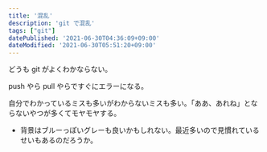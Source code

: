 ```yaml
---
title: '混乱'
description: 'git で混乱'
tags: ["git"]
datePublished: '2021-06-30T04:36:09+09:00'
dateModified: '2021-06-30T05:51:20+09:00'
---
```


どうも git がよくわかならない。

push やら pull やらですぐにエラーになる。

自分でわかっているミスも多いがわからないミスも多い。「ああ、あれね」とならないやつが多くてモヤモヤする。

- 背景はブルーっぽいグレーも良いかもしれない。最近多いので見慣れているせいもあるのだろうか。


